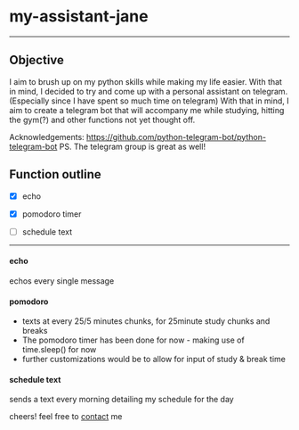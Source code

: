 # my-assistant-jane
---

## Objective 
I aim to brush up on my python skills while making my life easier. With that in mind, I decided to try and come up with a personal assistant on telegram. (Especially since I have spent so much time on telegram) With that in mind, I aim to create a telegram bot that will accompany me while studying, hitting the gym(?) and other functions not yet thought off.

Acknowledgements: https://github.com/python-telegram-bot/python-telegram-bot
PS. The telegram group is great as well!

## Function outline

- [x] echo 

- [x] pomodoro timer

- [ ] schedule text

---

#### echo
echos every single message

#### pomodoro
- texts at every 25/5 minutes chunks, for 25minute study chunks and breaks
- The pomodoro timer has been done for now - making use of time.sleep() for now
- further customizations would be to allow for input of study & break time

#### schedule text
sends a text every morning detailing my schedule for the day


cheers! feel free to [contact](darrenlimweiyang@gmail.com) me

